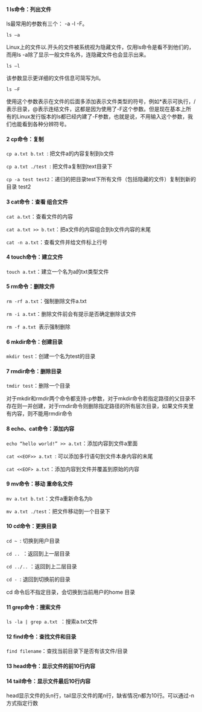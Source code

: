 #### 1  ls命令：列出文件ls最常用的参数有三个： -a -l -F。```ls –a```Linux上的文件以.开头的文件被系统视为隐藏文件，仅用ls命令是看不到他们的，而用ls -a除了显示一般文件名外，连隐藏文件也会显示出来。```ls –l```该参数显示更详细的文件信息可简写为ll。```ls –F```使用这个参数表示在文件的后面多添加表示文件类型的符号，例如*表示可执行，/表示目录，@表示连结文件，这都是因为使用了-F这个参数。但是现在基本上所有的Linux发行版本的ls都已经内建了-F参数，也就是说，不用输入这个参数，我们也能看到各种分辨符号。#### 2  cp命令：复制 ```cp a.txt b.txt ```: 把文件a的内容复制到b文件```cp a.txt ./test ```: 把文件a复制到text目录下```cp -a test test2```：递归的把目录test下所有文件（包括隐藏的文件）复制到新的目录 test2#### 3  cat命令：查看 组合文件```cat a.txt```：查看文件的内容```cat a.txt >> b.txt```：把a文件的内容组合到b文件内容的末尾```cat -n a.txt```：查看文件并给文件标上行号#### 4  touch命令：建立文件```touch a.txt```：建立一个名为a的txt类型文件#### 5  rm命令：删除文件```rm -rf a.txt```：强制删除文件a.txt```rm -i a.txt```：删除文件前会有提示是否确定删除该文件```rm -f a.txt ```表示强制删除#### 6  mkdir命令：创建目录```mkdir test```：创建一个名为test的目录#### 7  rmdir命令：删除目录```tmdir test```：删除一个目录对于mkdir和rmdir两个命令都支持-p参数，对于mkdir命令若指定路径的父目录不存在则一并创建，对于rmdir命令则删除指定路径的所有层次目录，如果文件夹里有内容，则不能用rmdir命令#### 8  echo、cat命令：添加内容```echo “hello world!” >> a.txt```：添加内容到文件a里面```cat <<EOF>> a.txt ```: 可以添加多行语句到文件本身内容的末尾```cat <<EOF> a.txt```：添加内容到文件并覆盖到原始的内容#### 9  mv命令：移动 重命名文件```mv a.txt b.txt```：文件a重新命名为b```mv a.txt ./test```：把文件移动到一个目录下#### 10  cd命令：更换目录```cd ~ ```: 切换到用户目录```cd .. ```：返回到上一层目录```cd ../..``` ：返回到上二层目录```cd - ```: 退回到切换前的目录cd 命令后不指定目录，会切换到当前用户的home 目录#### 11  grep命令：搜索文件```ls -la | grep a.txt ```：搜索a.txt文件#### 12  find命令：查找文件和目录```find filename```：查找当前目录下是否有该文件/目录#### 13  head命令：显示文件的前10行内容#### 14  tail命令：显示文件最后10行内容 head显示文件的头n行，tail显示文件的尾n行，缺省情况n都为10行。可以通过-n方式指定行数